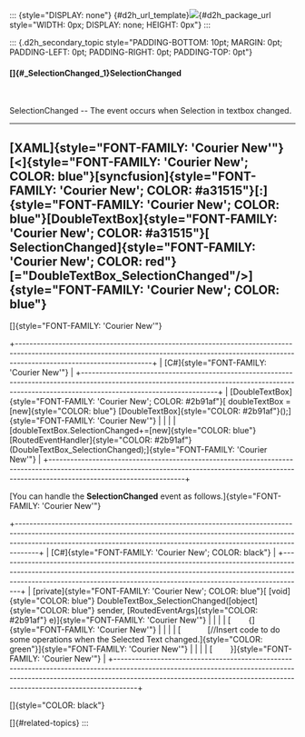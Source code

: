 ::: {style="DISPLAY: none"}
[](ms-xhelp:///?Id=d2h_url_template){#d2h_url_template}![](!package_url!){#d2h_package_url style="WIDTH: 0px; DISPLAY: none; HEIGHT: 0px"}
:::

::: {.d2h_secondary_topic style="PADDING-BOTTOM: 10pt; MARGIN: 0pt; PADDING-LEFT: 0pt; PADDING-RIGHT: 0pt; PADDING-TOP: 0pt"}
#### []{#_SelectionChanged_1}SelectionChanged

 

SelectionChanged -- The event occurs when Selection in textbox changed.

  ----------------------------------------------------------------------------------------------------------------------------------------------------------------------------------------------------------------------------------------------------------------------------------------------------------------------------------------------------------------------------------------------------------
  [XAML]{style="FONT-FAMILY: 'Courier New'"}
  [\<]{style="FONT-FAMILY: 'Courier New'; COLOR: blue"}[syncfusion]{style="FONT-FAMILY: 'Courier New'; COLOR: #a31515"}[:]{style="FONT-FAMILY: 'Courier New'; COLOR: blue"}[DoubleTextBox]{style="FONT-FAMILY: 'Courier New'; COLOR: #a31515"}[ SelectionChanged]{style="FONT-FAMILY: 'Courier New'; COLOR: red"}[=\"DoubleTextBox_SelectionChanged\"/\>]{style="FONT-FAMILY: 'Courier New'; COLOR: blue"}
  ----------------------------------------------------------------------------------------------------------------------------------------------------------------------------------------------------------------------------------------------------------------------------------------------------------------------------------------------------------------------------------------------------------

[]{style="FONT-FAMILY: 'Courier New'"} 

+-------------------------------------------------------------------------------------------------------------------------------------------------------------------------------------------------+
| [C#]{style="FONT-FAMILY: 'Courier New'"}                                                                                                                                                        |
+-------------------------------------------------------------------------------------------------------------------------------------------------------------------------------------------------+
| [DoubleTextBox]{style="FONT-FAMILY: 'Courier New'; COLOR: #2b91af"}[ doubleTextBox = [new]{style="COLOR: blue"} [DoubleTextBox]{style="COLOR: #2b91af"}();]{style="FONT-FAMILY: 'Courier New'"} |
|                                                                                                                                                                                                 |
| [doubleTextBox.SelectionChanged+=[new]{style="COLOR: blue"} [RoutedEventHandler]{style="COLOR: #2b91af"}(DoubleTextBox_SelectionChanged);]{style="FONT-FAMILY: 'Courier New'"}                  |
+-------------------------------------------------------------------------------------------------------------------------------------------------------------------------------------------------+

[You can handle the **SelectionChanged** event as follows.]{style="FONT-FAMILY: 'Courier New'"}

+------------------------------------------------------------------------------------------------------------------------------------------------------------------------------------------------------------------------------------------------+
| [C#]{style="FONT-FAMILY: 'Courier New'; COLOR: black"}                                                                                                                                                                                         |
+------------------------------------------------------------------------------------------------------------------------------------------------------------------------------------------------------------------------------------------------+
| [private]{style="FONT-FAMILY: 'Courier New'; COLOR: blue"}[ [void]{style="COLOR: blue"} DoubleTextBox_SelectionChanged([object]{style="COLOR: blue"} sender, [RoutedEventArgs]{style="COLOR: #2b91af"} e)]{style="FONT-FAMILY: 'Courier New'"} |
|                                                                                                                                                                                                                                                |
| [        {]{style="FONT-FAMILY: 'Courier New'"}                                                                                                                                                                                                |
|                                                                                                                                                                                                                                                |
| [            [//Insert code to do some operations when the Selected Text changed.]{style="COLOR: green"}]{style="FONT-FAMILY: 'Courier New'"}                                                                                                  |
|                                                                                                                                                                                                                                                |
| [        }]{style="FONT-FAMILY: 'Courier New'"}                                                                                                                                                                                                |
+------------------------------------------------------------------------------------------------------------------------------------------------------------------------------------------------------------------------------------------------+

[]{style="COLOR: black"} 

[]{#related-topics}
:::
